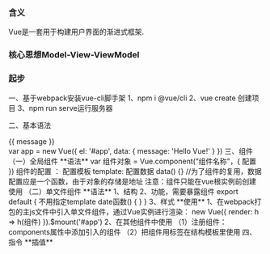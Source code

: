 ### 含义
Vue是一套用于构建用户界面的渐进式框架.

### 核心思想Model-View-ViewModel

### 起步

一、基于webpack安装vue-cli脚手架
1、npm i @vue/cli
2、vue create 创建项目
3、npm run serve运行服务器

二、基本语法
<div id="app">
  {{ message }}
</div>
var app = new Vue({
  el: '#app',
  data: {
    message: 'Hello Vue!'
  }
})
三、组件
（一）全局组件
**语法**
var 组件对象 = Vue.component(“组件名称”，{ 配置 })
组件的配置 ：
    配置模板
	template:
    配置数据
	data() {}  //为了组件的复用，数据配置应是一个函数，由于对象的存储是地址
注意：组件只能在vue根实例前创建使用
（二）单文件组件
**语法**
1、结构
<template id=""> html 代码</template>
2、功能，需要暴露组件
export default {
	不用指定template
	date函数() { }
 }
3、样式
<style lang=''css语言'', scoped只对当前的文件有效> </style>
**使用**
1、在webpack打包的主js文件中引入单文件组件，通过Vue实例进行渲染：
new Vue({
  render: h => h(组件)
}).$mount('#app')
2、在其他组件中使用
（1）注册组件：components属性中添加引入的组件
（2）把组件用标签在结构模板里使用
四、指令
**插值**
